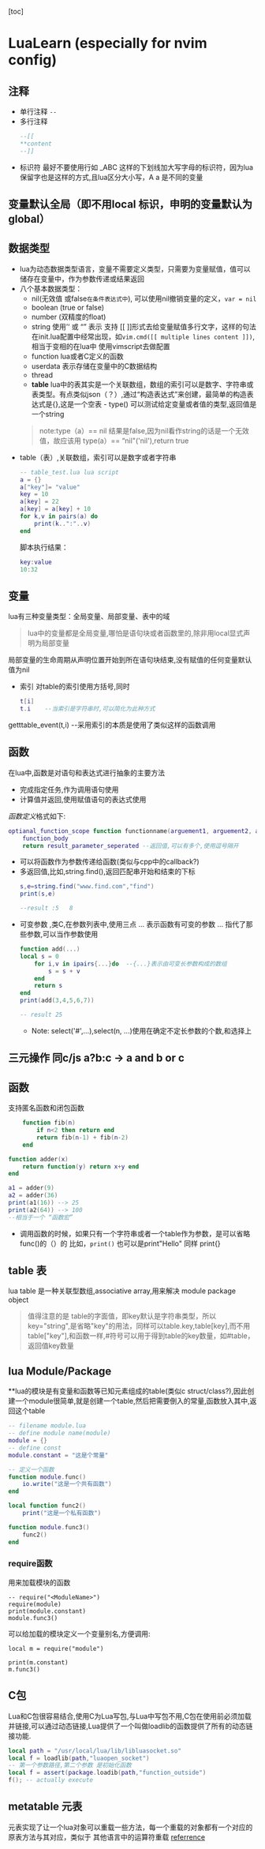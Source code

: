 [toc]
# LuaLearn (especially for nvim config)
## 注释
- 单行注释 `--`
- 多行注释 
	```lua
	--[[
	**content
	--]]
	```
- 标识符 最好不要使用行如 _ABC 这样的下划线加大写字母的标识符，因为lua保留字也是这样的方式,且lua区分大小写，A a 是不同的变量

## 变量默认全局（即不用local 标识，申明的变量默认为global）

## 数据类型 
- lua为动态数据类型语言，变量不需要定义类型，只需要为变量赋值，值可以储存在变量中，作为参数传递或结果返回
- 八个基本数据类型：
	- nil(无效值 或false`在条件表达式中`), 可以使用nil撤销变量的定义，`var = nil`
	- boolean (true or false)
	- number (双精度的float)
	- string 使用’‘  或 “” 表示 支持 [[ ]]形式去给变量赋值多行文字，这样的句法在init.lua配置中经常出现，如`vim.cmd([[ multiple lines content ]])`, 相当于变相的在lua中 使用vimscript去做配置
	- function lua或者C定义的函数
	- userdata 表示存储在变量中的C数据结构
	- thread 
	- **table** lua中的表其实是一个关联数组，数组的索引可以是数字、字符串或表类型。有点类似json（？）,通过“构造表达式”来创建，最简单的构造表达式是{},这是一个空表 - type() 可以测试给定变量或者值的类型,返回值是一个string  
	> note:type（a）== nil 结果是false,因为nil看作string的话是一个无效值，故应该用 type(a）== “nil"('nil'),return true
- table（表）,关联数组，索引可以是数字或者字符串
	```lua
	-- table_test.lua lua script
	a = {}  
	a["key"]= "value"
	key = 10
	a[key] = 22
	a[key] = a[key] + 10
	for k,v in pairs(a) do 
		print(k..":"..v)
	end	
	```
	脚本执行结果：
	```lua
	key:value
	10:32
	```
## 变量
lua有三种变量类型：全局变量、局部变量、表中的域
> lua中的变量都是全局变量,哪怕是语句块或者函数里的,除非用local显式声明为局部变量

局部变量的生命周期从声明位置开始到所在语句块结束,没有赋值的任何变量默认值为nil
- 索引 对table的索引使用方括号,同时
	```lua
	t[i]
	t.i    --当索引是字符串时,可以简化为此种方式
	```
getttable_event(t,i) --采用索引的本质是使用了类似这样的函数调用

## 函数 
在lua中,函数是对语句和表达式进行抽象的主要方法
- 完成指定任务,作为调用语句使用
- 计算值并返回,使用赋值语句的表达式使用

*函数定义*格式如下:
```lua
optianal_function_scope function functionname(arguement1, arguement2, arguement3...)
	function_body
	return result_parameter_seperated --返回值,可以有多个,使用逗号隔开
```
- 可以将函数作为参数传递给函数(类似与cpp中的callback?)
- 多返回值,比如,string.find(),返回匹配串开始和结束的下标
	```lua
	s,e=string.find("www.find.com","find")
	print(s,e)

	--result :5   8 
	```
- 可变参数 ,类C,在参数列表中,使用三点 ... 表示函数有可变的参数 ... 指代了那些参数,可以当作参数使用
	```lua
	function add(...)
	local s = 0 
		for i,v in ipairs{...}do  --{...}表示由可变长参数构成的数组
			s = s + v
		end
		return s
	end
	print(add(3,4,5,6,7))

	-- result 25
	```
	- Note: select('#',...),select(n, ...)使用在确定不定长参数的个数,和选择上
## 三元操作 同c/js a?b:c -> a and b or c

## 函数
支持匿名函数和闭包函数
```lua
    function fib(n)
        if n<2 then return end
        return fib(n-1) + fib(n-2)
    end
```
```lua
function adder(x)
    return function(y) return x+y end
end

a1 = adder(9)
a2 = adder(36)
print(a1(16)) --> 25
print(a2(64)) --> 100
--相当于一个 “函数宏”
```

- 调用函数的时候，如果只有一个字符串或者一个table作为参数，是可以省略func()的（）的 比如，`print()` 也可以是print"Hello" 同样 print{}
    
## table 表
lua table 是一种关联型数组,associative array,用来解决 module package object
> 值得注意的是 table的字面值，即key默认是字符串类型，所以key="string",是省略"key"的用法，同样可以table.key,table[key],而不用table["key"],和函数一样,#符号可以用于得到table的key数量，如#table，返回值key数量

## lua Module/Package
**lua的模块是有变量和函数等已知元素组成的table(类似c struct/class?),因此创建一个module很简单,就是创建一个table,然后把需要倒入的常量,函数放入其中,返回这个table
```lua
-- filename module.lua
-- define module name(module)
module = {}
-- define const
module.constant = "这是个常量"

-- 定义一个函数
function module.func()
	io.write("这是一个共有函数")
end

local function func2()
	print("这是一个私有函数")

function module.func3()
	func2()
end
```

### require函数
用来加载模块的函数
```
-- require("<ModuleName>")
require(module)
print(module.constant)
module.func3()
```
可以给加载的模块定义一个变量别名,方便调用:
```
local m = require("module")

print(m.constant)
m.func3()
```
## C包
Lua和C包很容易结合,使用C为Lua写包,与Lua中写包不用,C包在使用前必须加载并链接,可以通过动态链接,Lua提供了一个叫做loadlib的函数提供了所有的动态链接功能.
```lua
local path = "/usr/local/lua/lib/libluasocket.so"
local f = loadlib(path,"luaopen_socket")
-- 第一个参数路径,第二个参数 是初始化函数
local f = assert(package.loadib(path,"function_outside")
f(); -- actually execute
```
## metatable 元表
元表实现了让一个lua对象可以重载一些方法，每一个重载的对象都有一个对应的原表方法与其对应，类似于 其他语言中的运算符重载 [referrence](http://lua-users.org/wiki/MetamethodsTutorial)


